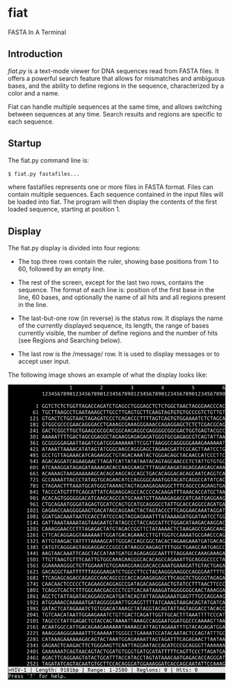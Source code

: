 # fiat
FASTA In A Terminal

## Introduction

*fiat.py* is a text-mode viewer for DNA sequences read from FASTA files.
It offers a powerful search feature that allows for mismatches and ambiguous
bases, and the ability to define regions in the sequence, characterized by
a color and a name.

Fiat can handle multiple sequences at the same time, and allows switching between
sequences at any time. Search results and regions are specific to each sequence.

## Startup

The fiat.py command line is:

```bash
$ fiat.py fastafiles...
```

where fastafiles represents one or more files in FASTA format. Files can contain
multiple sequences. Each sequence contained in the input files will be loaded
into fiat. The program will then display the contents of the first loaded sequence,
starting at position 1.

## Display

The fiat.py display is divided into four regions:

* The top three rows contain the ruler, showing base positions from 1 to 60, followed
by an empty line.

* The rest of the screen, except for the last two rows, contains the sequence. The format
of each line is: position of the first base in the line, 60 bases, and optionally the name
of all hits and all regions present in the line.

* The last-but-one row (in reverse) is the status row. It displays the name of the currently displayed
sequence, its length, the range of bases currently visible, the number of define regions
and the number of hits (see Regions and Searching below).

* The last row is the /message/ row. It is used to display messages or to accept user input.

The following image shows an example of what the display looks like:

![demo screenshot](demo/screenshot.png)
